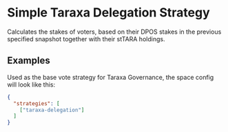 # Simple Taraxa Delegation Strategy

Calculates the stakes of voters, based on their DPOS stakes in the previous specified snapshot together with their stTARA holdings.

## Examples

Used as the base vote strategy for Taraxa Governance, the space config will look like this:

```JSON
{
  "strategies": [
    ["taraxa-delegation"]
  ]
}
```
